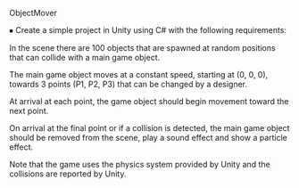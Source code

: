 ObjectMover

⦁	Create a simple project in Unity using C# with the following requirements:

In the scene there are 100 objects that are spawned at random positions that can collide with a main game object.

The main game object moves at a constant speed, starting at (0, 0, 0), towards 3 points (P1, P2, P3) that can be changed by a designer.

At arrival at each point, the game object should begin movement toward the next point.

On arrival at the final point or if a collision is detected, the main game object should be removed from the scene, play a sound effect and show a particle effect.

Note that the game uses the physics system provided by Unity and the collisions are reported by Unity.
